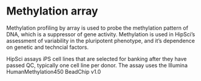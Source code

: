 Methylation array
================

Methylation profiling by array is used to probe the methylation pattern of DNA, which is a suppressor of gene activity. Methylation is used in HipSci’s assessment of variability in the pluripotent phenotype, and it’s dependence on genetic and techncial factors.

HipSci assays iPS cell lines that are selected for banking after they have passed QC, typically one cell line per donor. The assay uses the Illumina HumanMethylation450 BeadChip v1.0
